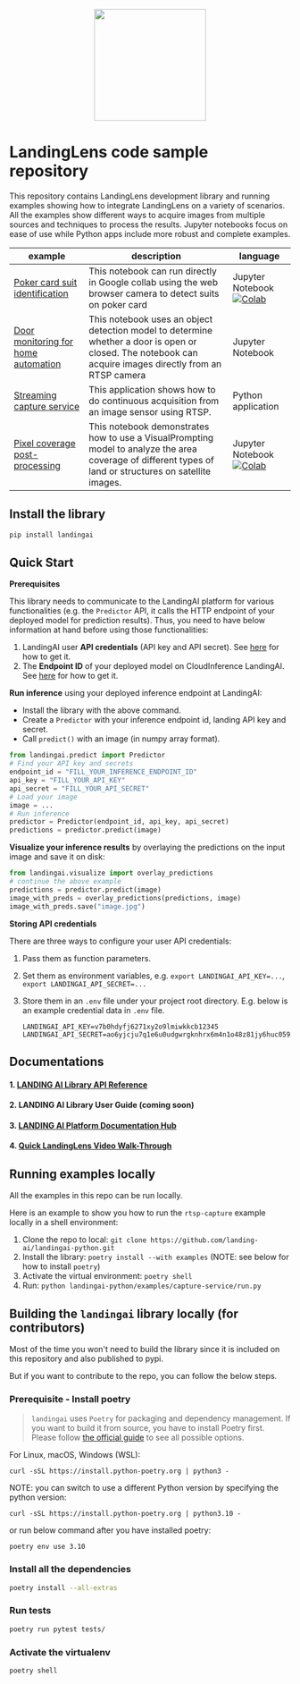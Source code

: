 <p align="center">
  <img width="200" height="200" src="https://github.com/landing-ai/landingai-python/raw/main/assets/avi-logo.png">
</p>

# LandingLens code sample repository
This repository contains LandingLens development library and running examples showing how to integrate LandingLens on a variety of scenarios. All the examples show different ways to acquire images from multiple sources and techniques to process the results. Jupyter notebooks focus on ease of use while Python apps include more robust and complete examples.

<!-- Generated using https://www.tablesgenerator.com/markdown_tables -->

| example | description | language |
|---|---|---|
| [Poker card suit identification](https://github.com/landing-ai/landingai-python/blob/main/examples/webcam-collab-notebook/webcam-collab-notebook.ipynb) | This notebook can run directly in Google collab using the web browser camera to detect suits on poker card | Jupyter Notebook [![Colab](https://colab.research.google.com/assets/colab-badge.svg)](https://colab.research.google.com/github/landing-ai/landingai-python/blob/main/examples/webcam-collab-notebook/webcam-collab-notebook.ipynb)|
| [Door monitoring for home automation](https://github.com/landing-ai/landingai-python/blob/main/examples/rtsp-capture-notebook/rtsp-capture.ipynb) | This notebook uses an object detection model to determine whether a door is open or closed. The notebook can acquire images directly from an RTSP camera | Jupyter Notebook |
| [Streaming capture service](https://github.com/landing-ai/landingai-python/tree/main/examples/capture-service) | This application shows how to do continuous acquisition from an image sensor using RTSP. | Python application |
| [Pixel coverage post-processing](https://github.com/landing-ai/landingai-python/tree/main/examples/post-processings/farmland-coverage/farmland-coverage.ipynb) | This notebook demonstrates how to use a VisualPrompting model to analyze the area coverage of different types of land or structures on satellite images. | Jupyter Notebook  [![Colab](https://colab.research.google.com/assets/colab-badge.svg)](https://colab.research.google.com/github/landing-ai/landingai-python/blob/main/examples/post-processings/farmland-coverage/farmland-coverage.ipynb) |

## Install the library

```bash
pip install landingai
```

## Quick Start

**Prerequisites**

This library needs to communicate to the LandingAI platform for various functionalities (e.g. the `Predictor` API, it calls the HTTP endpoint of your deployed model for prediction results). Thus, you need to have below information at hand before using those functionalities:

1. LandingAI user **API credentials** (API key and API secret). See [here](https://support.landing.ai/docs/api-key-and-api-secret?highlight=api%20key) for how to get it.
2. The **Endpoint ID** of your deployed model on CloudInference LandingAI. See [here](https://support.landing.ai/landinglens/docs/cloud-deployment) for how to get it.

**Run inference** using your deployed inference endpoint at LandingAI:

- Install the library with the above command.
- Create a `Predictor` with your inference endpoint id, landing API key and secret.
- Call `predict()` with an image (in numpy array format).

```python
from landingai.predict import Predictor
# Find your API key and secrets
endpoint_id = "FILL_YOUR_INFERENCE_ENDPOINT_ID"
api_key = "FILL_YOUR_API_KEY"
api_secret = "FILL_YOUR_API_SECRET"
# Load your image
image = ...
# Run inference
predictor = Predictor(endpoint_id, api_key, api_secret)
predictions = predictor.predict(image)
```

**Visualize your inference results** by overlaying the predictions on the input image and save it on disk:

```python
from landingai.visualize import overlay_predictions
# continue the above example
predictions = predictor.predict(image)
image_with_preds = overlay_predictions(predictions, image)
image_with_preds.save("image.jpg")
```

**Storing API credentials**

There are three ways to configure your user API credentials:

1. Pass them as function parameters.

2. Set them as environment variables, e.g. `export LANDINGAI_API_KEY=...`, `export LANDINGAI_API_SECRET=...`

3. Store them in an `.env` file under your project root directory. E.g. below is an example credential data in `.env` file.

   ```
   LANDINGAI_API_KEY=v7b0hdyfj6271xy2o9lmiwkkcb12345
   LANDINGAI_API_SECRET=ao6yjcju7q1e6u0udgwrgknhrx6m4n1o48z81jy6huc059gne047l4fq312345
   ```

## Documentations

#### 1. [LANDING AI Library API Reference](https://landing-ai.github.io/landingai-python/landingai.html)

#### 2. LANDING AI Library User Guide (coming soon)

#### 3. [LANDING AI Platform Documentation Hub](https://support.landing.ai/)

#### 4. [Quick LandingLens Video Walk-Through](https://support.landing.ai/docs/landinglens-workflow) 

## Running examples locally

All the examples in this repo can be run locally.

Here is an example to show you how to run the `rtsp-capture` example locally in a shell environment:

1. Clone the repo to local: `git clone https://github.com/landing-ai/landingai-python.git`
2. Install the library: `poetry install --with examples` (NOTE: see below for how to install `poetry`)
3. Activate the virtual environment: `poetry shell`
4. Run: `python landingai-python/examples/capture-service/run.py`

## Building the `landingai` library locally (for contributors)

Most of the time you won't need to build the library since it is included on this repository and also published to pypi.

But if you want to contribute to the repo, you can follow the below steps.

### Prerequisite - Install poetry

> `landingai` uses `Poetry` for packaging and dependency management. If you want to build it from source, you have to install Poetry first. Please follow
[the official guide](https://python-poetry.org/docs/#installation) to see all possible options.

For Linux, macOS, Windows (WSL):

```
curl -sSL https://install.python-poetry.org | python3 -
```

NOTE: you can switch to use a different Python version by specifying the python version:

```
curl -sSL https://install.python-poetry.org | python3.10 -
```

or run below command after you have installed poetry:

```
poetry env use 3.10
```

### Install all the dependencies

```bash
poetry install --all-extras
```

### Run tests

```bash
poetry run pytest tests/
```

### Activate the virtualenv

```bash
poetry shell
```

